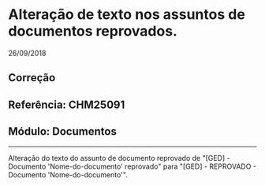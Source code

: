 # Alteração de texto nos assuntos de documentos reprovados.
26/09/2018
## Correção
## Referência: CHM25091
## Módulo: Documentos
***

Alteração do texto do assunto de documento reprovado de "[GED] - Documento 'Nome-do-documento' reprovado" para "[GED] - REPROVADO - Documento 'Nome-do-documento'".